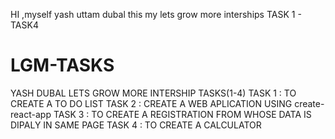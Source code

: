 HI ,myself yash uttam dubal this my lets grow more interships TASK 1 - TASK4
# LGM-TASKS
YASH DUBAL LETS GROW MORE INTERSHIP TASKS(1-4)
TASK 1 : TO CREATE A TO DO LIST 
TASK 2 : CREATE A WEB APLICATION USING create-react-app
TASK 3 : TO CREATE A REGISTRATION FROM WHOSE DATA IS DIPALY IN SAME PAGE
TASK 4 : TO CREATE A CALCULATOR
